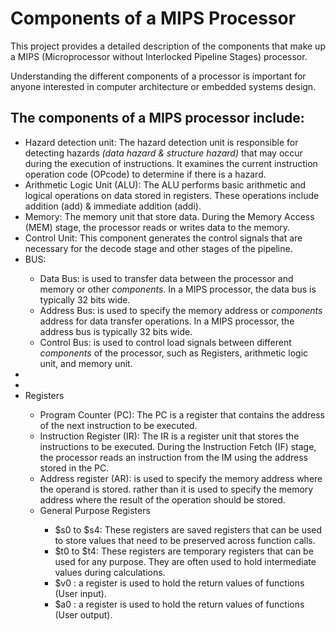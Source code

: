 <h1>Components of a MIPS Processor</h1>
<p>This project provides a detailed description of the components that make up a MIPS (Microprocessor without Interlocked Pipeline Stages) processor. </p>
<p>Understanding the different components of a processor is important for anyone interested in computer architecture or embedded systems design.</p>

<h2>The components of a MIPS processor include:</h2>
<ul>
  <li>
    Hazard detection unit: The hazard detection unit is responsible for detecting hazards <i>(data hazard & structure hazard)</i> that may occur during the execution of instructions. It examines the current instruction operation code (OPcode) to determine if there is a hazard.
  </li>
  
  <li>
    Arithmetic Logic Unit (ALU): The ALU performs basic arithmetic and logical operations on data stored in registers. These operations include addition (add) & immediate addition (addi).
  </li>
  <li>
    Memory: The memory unit that store data. During the Memory Access (MEM) stage, the processor reads or writes data to the memory.
  </li>
  <li>
    Control Unit: This component generates the control signals that are necessary for the decode stage and other stages of the pipeline.
  </li>
    <li>BUS:</li>
    <ul class = "bus">
      <li>
         Data Bus: is used to transfer data between the processor and memory or other <i>components</i>.  In a MIPS processor, the data bus is typically 32 bits wide.
      </li>
      <li>  
        Address Bus: is used to specify the memory address or <i>components</i> address for data transfer operations. In a MIPS processor, the address bus is typically 32 bits wide.
      </li>
      <li>
        Control Bus: is used to control load signals between different <i>components</i> of the processor, such as Registers, arithmetic logic unit, and memory unit.
      </li>
    </ul>
  <li>
    
  </li>
  <li>
  </li>
    <li>Registers</li>
    <ul class="registers">
      <li>
          Program Counter (PC): The PC is a register that contains the address of the next instruction to be executed.
      </li>
      <li>
        Instruction Register (IR): The IR is a register unit that stores the instructions to be executed. During the Instruction Fetch (IF) stage, the processor reads an instruction from the IM using the address stored in           the PC.
      </li>
      <li>
        Address register (AR): is used to specify the memory address where the operand is stored. rather than it is used to specify the memory address where the result of the operation should be stored.
      </li>
      <li>General Purpose Registers</li>
        <ul>
          <li>
            $s0 to $s4: These registers are saved registers that can be used to store values that need to be preserved across function calls.
          </li>
          <li>
            $t0 to $t4: These registers are temporary registers that can be used for any purpose. They are often used to hold intermediate values during calculations.
          </li>
          <li>  
            $v0 : a register is used to hold the return values of functions (User input).
          </li>
          <li>
            $a0 : a register is used to hold the return values of functions (User output).
          </li>
        </ul>
    </ul>
</ul>
